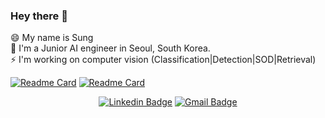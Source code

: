### Hey there 👋

😄 My name is Sung <br>
🔭 I'm a Junior AI engineer in Seoul, South Korea. <br>
⚡ I'm working on computer vision (Classification|Detection|SOD|Retrieval) <br>

<!-- <a href="https://github.com/anuraghazra/github-readme-stats">
  <img align="center" src="https://github-readme-stats.vercel.app/api?username=skuley&theme=prussian&show_icons=true" />
</a> -->

<!-- <a href="https://github.com/anuraghazra/github-readme-stats">
  <img align="center" src="https://github-readme-stats.vercel.app/api/top-langs?username=skuley&layout=compact&theme=cobalt" />
</a> -->

<div>
  
[![Readme Card](https://github-readme-stats.vercel.app/api/pin/?username=skuley&repo=U2-Net)](https://github.com/skuley/U2-Net)
[![Readme Card](https://github-readme-stats.vercel.app/api/pin/?username=skuley&repo=DIS-Background-Removement)](https://github.com/skuley/DIS-Background-Removement)
<!-- [![Readme Card](https://github-readme-stats.vercel.app/api/pin/?username=skuley&repo=U2-Net)](https://github.com/skuley/U2-Net)
[![Readme Card](https://github-readme-stats.vercel.app/api/pin/?username=skuley&repo=U2-Net)](https://github.com/skuley/U2-Net) -->
  
</div>

<div align=center>
	
<!-- [![Tech Blog Badge](http://img.shields.io/badge/-Tech%20blog-black?style=flat-square&logo=github&link=https://zzsza.github.io/)](https://zzsza.github.io/) -->
  [![Linkedin Badge](https://img.shields.io/badge/-LinkedIn-blue?style=flat-square&logo=Linkedin&logoColor=white&link=https://www.linkedin.com/in/seong-yun-byeon-8183a8113/)](https://www.linkedin.com/in/sungyong-hong-624428174/)
  [![Gmail Badge](https://img.shields.io/badge/Gmail-d14836?style=flat-square&logo=Gmail&logoColor=white&link=mailto:snugyun01@gmail.com)](mailto:skuleyandpotato@gmail.com)
<!-- [![Youtube Badge](https://img.shields.io/badge/Youtube-ff0000?style=flat-square&logo=youtube&link=https://www.youtube.com/c/kyleschool)](https://www.youtube.com/c/kyleschool) -->
<!-- [![Facebook Badge](https://img.shields.io/badge/facebook-1877f2?style=flat-square&logo=facebook&logoColor=white&link=https://www.facebook.com/zzsza)](https://www.facebook.com/zzsza) -->

</div>

<!-- <a href="https://github.com/anuraghazra/github-readme-stats">
  <img align="center" src="https://github-readme-stats.vercel.app/api/top-langs?username=skuley&layout=compact" />
</a> -->
<!--
**skuley/skuley** is a ✨ _special_ ✨ repository because its `README.md` (this file) appears on your GitHub profile.

Here are some ideas to get you started:

- 🔭 I’m currently working on ...
- 🌱 I’m currently learning ...
- 👯 I’m looking to collaborate on ...
- 🤔 I’m looking for help with ...
- 💬 Ask me about ...
- 📫 How to reach me: ...
- 😄 Pronouns: ...
- ⚡ Fun fact: ...
-->
